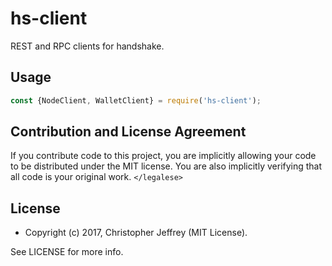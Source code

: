 # hs-client

REST and RPC clients for handshake.

## Usage

``` js
const {NodeClient, WalletClient} = require('hs-client');
```

## Contribution and License Agreement

If you contribute code to this project, you are implicitly allowing your code
to be distributed under the MIT license. You are also implicitly verifying that
all code is your original work. `</legalese>`

## License

- Copyright (c) 2017, Christopher Jeffrey (MIT License).

See LICENSE for more info.
